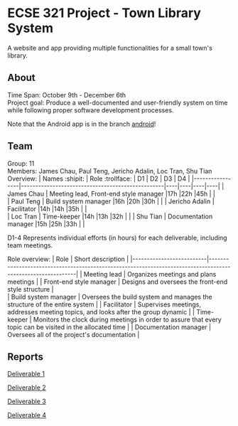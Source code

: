 # ECSE 321 Project - Town Library System

A website and app providing multiple functionalities for a small town's library.

## About

Time Span: October 9th - December 6th \
Project goal: Produce a well-documented and user-friendly system on time while following proper software development processes.

Note that the Android app is in the branch [android](https://github.com/McGill-ECSE321-Fall2021/project-group-11/tree/android)!

## Team
Group: 11 \
Members: James Chau, Paul Teng, Jericho Adalin, Loc Tran, Shu Tian \
Overview:
| Names :shipit:  | Role :trollface:                                 | D1 | D2 | D3 | D4 |
|-----------------|--------------------------------------------------|----|----|----|----|
| James Chau      | Meeting lead, Front-end style manager            |17h |22h |45h |    |    
| Paul Teng       | Build system manager                             |16h |20h |30h |    |
| Jericho Adalin  | Facilitator                                      |14h |14h |35h |    |    
| Loc Tran        | Time-keeper                                      |14h |13h |32h |    |
| Shu Tian        | Documentation manager                            |15h |25h |33h |    |

D1-4 Represents individual efforts (in hours) for each deliverable, including team meetings.

Role overview: 
| Role                     | Short description                                                                                           |
|--------------------------|-------------------------------------------------------------------------------------------------------------|
| Meeting lead             | Organizes meetings and plans meetings                                                                       |
| Front-end style manager  | Designs and oversees the front-end style structure                                                          |                      
| Build system manager     | Oversees the build system and manages the structure of the entire system                                    |
| Facilitator              | Supervises meetings, addresses meeting topics, and looks after the group dynamic                            |
| Time-keeper              | Monitors the clock during meetings in order to assure that every topic can be visited in the allocated time |
| Documentation manager    | Oversees all of the project's documentation                                                                 |

## Reports
[Deliverable 1](https://github.com/McGill-ECSE321-Fall2021/project-group-11/wiki/Deliverable-1)

[Deliverable 2](https://github.com/McGill-ECSE321-Fall2021/project-group-11/wiki/Deliverable-2)

[Deliverable 3](https://github.com/McGill-ECSE321-Fall2021/project-group-11/wiki/Deliverable-3)

[Deliverable 4](https://github.com/McGill-ECSE321-Fall2021/project-group-11/wiki/Deliverable-4)
